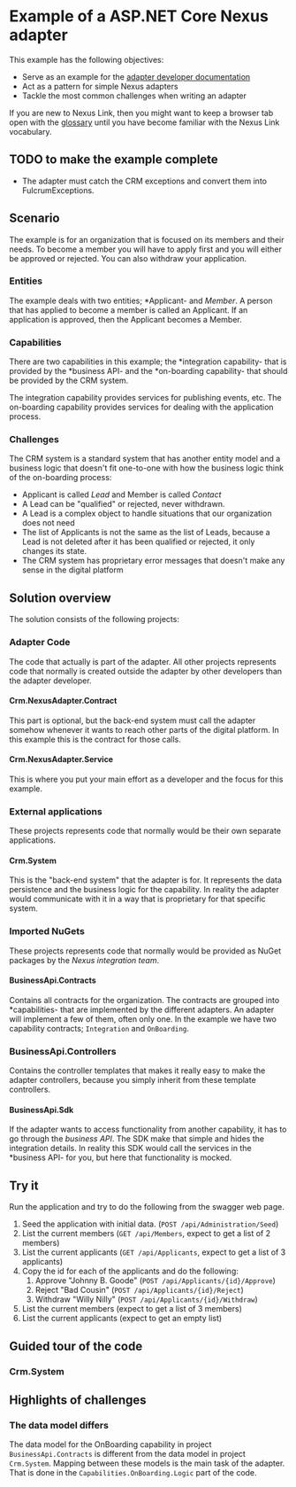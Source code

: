 # Example of a ASP.NET Core Nexus adapter

This example has the following objectives:
- Serve as an example for the [adapter developer documentation](https://nexus.link/docs/development/nexus-adapter)
- Act as a pattern for simple Nexus adapters
- Tackle the most common challenges when writing an adapter

If you are new to Nexus Link, then you might want to keep a browser tab open with the [glossary](https://nexus.link/docs/glossary) until you have become familiar with the Nexus Link vocabulary. 

## TODO to make the example complete

- The adapter must catch the CRM exceptions and convert them into FulcrumExceptions.

## Scenario

The example is for an organization that is focused on its members and their needs. To become a member you will have to apply first and you will either be approved or rejected. You can also withdraw your application. 

### Entities

The example deals with two entities; *Applicant- and *Member*. A person that has applied to become a member is called an Applicant. If an application is approved, then the Applicant becomes a Member.

### Capabilities

There are two capabilities in this example; the *integration capability- that is provided by the *business API- and the *on-boarding capability- that should be provided by the CRM system.

The integration capability provides services for publishing events, etc. The on-boarding capability provides services for dealing with the application process.

### Challenges

The CRM system is a standard system that has another entity model and a business logic that doesn't fit one-to-one with how the business logic think of the on-boarding process:
- Applicant is called *Lead* and Member is called *Contact*
- A Lead can be "qualified" or rejected, never withdrawn.
- A Lead is a complex object to handle situations that our organization does not need
- The list of Applicants is not the same as the list of Leads, because a Lead is not deleted after it has been qualified or rejected, it only changes its state.
- The CRM system has proprietary error messages that doesn't make any sense in the digital platform

## Solution overview

The solution consists of the following projects:

### Adapter Code

The code that actually is part of the adapter. All other projects represents code that normally is created outside the adapter by other developers than the adapter developer.

#### Crm.NexusAdapter.Contract

This part is optional, but the back-end system must call the adapter somehow whenever it wants to reach other parts of the digital platform. In this example this is the contract for those calls.

#### Crm.NexusAdapter.Service

This is where you put your main effort as a developer and the focus for this example.

### External applications

These projects represents code that normally would be their own separate applications.

#### Crm.System

This is the "back-end system" that the adapter is for. It represents the data persistence and the business logic for the capability. In reality the adapter would communicate with it in a way that is proprietary for that specific system.

### Imported NuGets

These projects represents code that normally would be provided as NuGet packages by the *Nexus integration team*.

#### BusinessApi.Contracts

Contains all contracts for the organization. The contracts are grouped into *capabilities- that are implemented by the different adapters. An adapter will implement a few of them, often only one. In the example we have two capability contracts; `Integration` and `OnBoarding`.

### BusinessApi.Controllers

Contains the controller templates that makes it really easy to make the adapter controllers, because you simply inherit from these template controllers.

#### BusinessApi.Sdk

If the adapter wants to access functionality from another capability, it has to go through the *business API*. The SDK make that simple and hides the integration details. In reality this SDK would call the services in the *business API- for you, but here that functionality is mocked.

## Try it

Run the application and try to do the following from the swagger web page.

1. Seed the application with initial data. (`POST /api/Administration/Seed`)
2. List the current members (`GET /api/Members`, expect to get a list of 2 members)
3. List the current applicants (`GET /api/Applicants`, expect to get a list of 3 applicants)
4. Copy the id for each of the applicants and do the following:
	1. Approve "Johnny B. Goode" (`POST /api/Applicants/{id}/Approve`)
	2. Reject "Bad Cousin" (`POST /api/Applicants/{id}/Reject`)
	3. Withdraw "Willy Nilly" (`POST /api/Applicants/{id}/Withdraw`)
5. List the current members (expect to get a list of 3 members)
6. List the current applicants (expect to get an empty list)

## Guided tour of the code

### Crm.System

## Highlights of challenges

### The data model differs

The data model for the OnBoarding capability in project `BusinessApi.Contracts` is different from the data model in project `Crm.System`. Mapping between these models is the main task of the adapter. That is done in the `Capabilities.OnBoarding.Logic` part of the code. 


